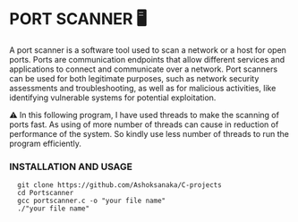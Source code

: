 # PORT SCANNER :desktop_computer:

A port scanner is a software tool used to scan a network or a host for open ports. Ports are communication endpoints that allow different services and applications to connect and communicate over a network. Port scanners can be used for both legitimate purposes, such as network security assessments and troubleshooting, as well as for malicious activities, like identifying vulnerable systems for potential exploitation.

⚠️ In this following program, I have used threads to make the scanning of ports fast. As using of more number of threads can cause in reduction of performance of the system. So kindly use less number of threads to run the program efficiently.
### **INSTALLATION AND USAGE**
      git clone https://github.com/Ashoksanaka/C-projects
      cd Portscanner
      gcc portscanner.c -o "your file name"
      ./"your file name"
